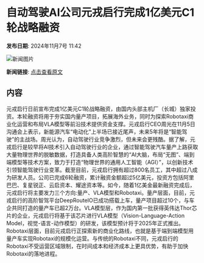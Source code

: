 # 自动驾驶AI公司元戎启行完成1亿美元C1轮战略融资

**发布日期**: 2024年11月7号 11:42

![新闻图片](https://pic.chinaz.com/picmap/201812181034437587_24.jpg)

**新闻链接**: [点击查看原文](https://www.aibase.com/zh/news/13069)

## 内容

元戎启行日前宣布完成1亿美元C1轮战略融资，由国内头部主机厂（长城）独家投资。本轮融资将用于夯实国内量产项目，拓展海外业务，同时为探索Robotaxi商业化运营和布局VLA模型等前沿技术提供资金支撑。元戎启行CEO周光在11月5日沟通会上表示，新能源汽车“电动化”上半场已接近尾声，未来5年将是“智能驾驶”的主战场。周光认为，自动驾驶行业竞争激烈，但未来会更残酷。据了解，元戎启行是较早将AI技术引入自动驾驶行业的企业，通过智能驾驶汽车量产上路获取大量物理世界的脱敏数据，打造具备人类高阶智慧的“AI大脑，布局“无图”、端到端模型等技术方案，致力于打造“物理世界的通用人工智能（AGI）”，以创新技术引领智能驾驶行业变革。截至目前，元戎启行拥有超过800名员工，其中超过八成为研发人员。公司已完成6轮融资，累计融资金额超过5亿美元，投资方包括阿里巴巴、复星锐正、云启资本、耀途资本等。如今，随着1亿美金最新融资完成后，元戎启行将主要发力三个方向:量产、VLA模型和Robotaxi。量产层面，目前，元戎启行的高阶智驾平台DeepRouteIO已成功搭载上车，量产项目超过10个，与车企共同打造的量产车已超2万台。VLA模型层，作为国内第一批获得英伟达Thor芯片的企业，元戎启行将基于该芯片进行VLA模型（Vision-Language-Action Model，视觉-语言-动作模型）的研发，该模型预计将于2025年正式推出。Robotaxi层面，目前元戎启行正探索新的商业化路线，也就是基于端到端模型用量产车实现Robotaxi的规模化运营。与传统的Robotaxi不同，元戎启行的Robotaxi不受运营区域限制，在时间成本和经济成本上更具优势，有助于加快Robotaxi的落地进程。
